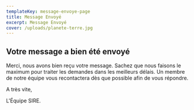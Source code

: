 ```yaml
---
templateKey: message-envoye-page
title: Message Envoyé
excerpt: Message Envoyé
cover: /uploads/planete-terre.jpg
---
```

## Votre message a bien été envoyé

Merci, nous avons bien reçu votre message. Sachez que nous faisons le maximum pour traiter les demandes dans les meilleurs délais. Un membre de notre équipe vous recontactera dès que possible afin de vous répondre.

A très vite,

L'Équipe SIRE.
